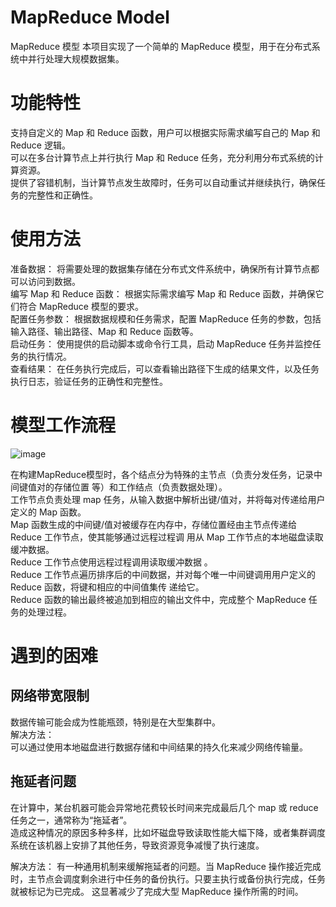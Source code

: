 # MapReduce Model
MapReduce 模型
本项目实现了一个简单的 MapReduce 模型，用于在分布式系统中并行处理大规模数据集。

# 功能特性
支持自定义的 Map 和 Reduce 函数，用户可以根据实际需求编写自己的 Map 和 Reduce 逻辑。  
可以在多台计算节点上并行执行 Map 和 Reduce 任务，充分利用分布式系统的计算资源。  
提供了容错机制，当计算节点发生故障时，任务可以自动重试并继续执行，确保任务的完整性和正确性。  


# 使用方法
准备数据： 将需要处理的数据集存储在分布式文件系统中，确保所有计算节点都可以访问到数据。  
编写 Map 和 Reduce 函数： 根据实际需求编写 Map 和 Reduce 函数，并确保它们符合 MapReduce 模型的要求。  
配置任务参数： 根据数据规模和任务需求，配置 MapReduce 任务的参数，包括输入路径、输出路径、Map 和 Reduce 函数等。  
启动任务： 使用提供的启动脚本或命令行工具，启动 MapReduce 任务并监控任务的执行情况。  
查看结果： 在任务执行完成后，可以查看输出路径下生成的结果文件，以及任务执行日志，验证任务的正确性和完整性。  

# 模型工作流程
![image](https://github.com/littlecat-git/Map_Reduce/assets/82521506/2a2a0d45-bb8a-45b9-bc49-df8f821e5caf)

在构建MapReduce模型时，各个结点分为特殊的主节点（负责分发任务，记录中间键值对的存储位置
等）和工作结点（负责数据处理）。  
工作节点负责处理 map 任务，从输入数据中解析出键/值对，并将每对传递给用户定义的 Map 函数。  
Map 函数生成的中间键/值对被缓存在内存中，存储位置经由主节点传递给 Reduce 工作节点，使其能够通过远程过程调
用从 Map 工作节点的本地磁盘读取缓冲数据。  
Reduce 工作节点使用远程过程调用读取缓冲数据 。   
Reduce 工作节点遍历排序后的中间数据，并对每个唯一中间键调用用户定义的 Reduce 函数，将键和相应的中间值集传
递给它。  
Reduce 函数的输出最终被追加到相应的输出文件中，完成整个 MapReduce 任务的处理过程。    

# 遇到的困难
## 网络带宽限制
数据传输可能会成为性能瓶颈，特别是在大型集群中。  
解决方法：  
可以通过使用本地磁盘进行数据存储和中间结果的持久化来减少网络传输量。  

## 拖延者问题
在计算中，某台机器可能会异常地花费较长时间来完成最后几个 map 或 reduce 任务之一，通常称为“拖延者”。  
造成这种情况的原因多种多样，比如坏磁盘导致读取性能大幅下降，或者集群调度系统在该机器上安排了其他任务，导致资源竞争减慢了执行速度。  

解决方法：
有一种通用机制来缓解拖延者的问题。当 MapReduce 操作接近完成时，主节点会调度剩余进行中任务的备份执行。只要主执行或备份执行完成，任务就被标记为已完成。
这显著减少了完成大型 MapReduce 操作所需的时间。  

